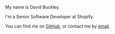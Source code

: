 My name is David Buckley.

I'm a Senior Software Developer at Shopify.

You can find me on [GitHub](https://gitbub.com/buckley-w-david), or contact me by [email](mailto:david@davidbuckley.ca).
